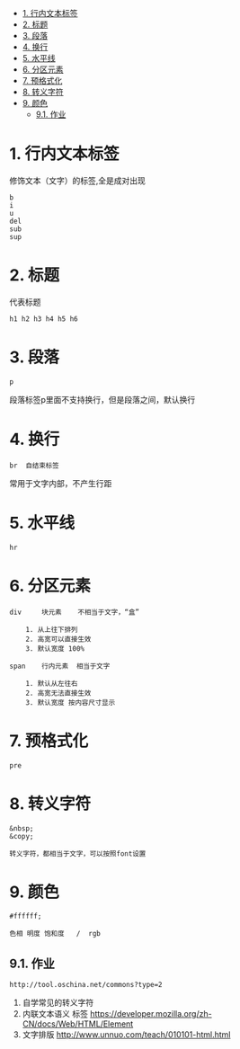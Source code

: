 <!-- TOC -->

- [1. 行内文本标签](#1-行内文本标签)
- [2. 标题](#2-标题)
- [3. 段落](#3-段落)
- [4. 换行](#4-换行)
- [5. 水平线](#5-水平线)
- [6. 分区元素](#6-分区元素)
- [7. 预格式化](#7-预格式化)
- [8. 转义字符](#8-转义字符)
- [9. 颜色](#9-颜色)
    - [9.1. 作业](#91-作业)

<!-- /TOC -->
# 1. 行内文本标签

修饰文本（文字）的标签,全是成对出现

    b
    i
    u
    del
    sub
    sup

# 2. 标题

代表标题

    h1 h2 h3 h4 h5 h6

# 3. 段落

    p

段落标签p里面不支持换行，但是段落之间，默认换行

# 4. 换行

    br  自结束标签

常用于文字内部，不产生行距

# 5. 水平线

    hr

# 6. 分区元素

    div     块元素    不相当于文字，“盒”   

        1. 从上往下排列
        2. 高宽可以直接生效
        3. 默认宽度 100%

    span    行内元素  相当于文字

        1. 默认从左往右
        2. 高宽无法直接生效
        3. 默认宽度 按内容尺寸显示

# 7. 预格式化

    pre

# 8. 转义字符

    &nbsp;
    &copy;

    转义字符，都相当于文字，可以按照font设置
    
# 9. 颜色

    #ffffff;

    色相 明度 饱和度   /  rgb
    
## 9.1. 作业

    http://tool.oschina.net/commons?type=2
    
1. 自学常见的转义字符
2. 内联文本语义 标签  https://developer.mozilla.org/zh-CN/docs/Web/HTML/Element
2. 文字排版 http://www.unnuo.com/teach/010101-html.html